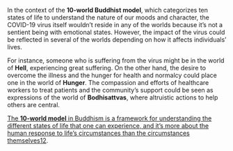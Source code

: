 In the context of the **10-world Buddhist model**, which categorizes ten states of life to understand the nature of our moods and character, the COVID-19 virus itself wouldn’t reside in any of the worlds because it’s not a sentient being with emotional states. However, the impact of the virus could be reflected in several of the worlds depending on how it affects individuals’ lives.

For instance, someone who is suffering from the virus might be in the world of **Hell**, experiencing great suffering. On the other hand, the desire to overcome the illness and the hunger for health and normalcy could place one in the world of **Hunger**. The compassion and efforts of healthcare workers to treat patients and the community’s support could be seen as expressions of the world of **Bodhisattvas**, where altruistic actions to help others are central.

[The **10-world model** in Buddhism is a framework for understanding the different states of life that one can experience, and it’s more about the human response to life’s circumstances than the circumstances themselves](https://www.sokaglobal.org/resources/study-materials/buddhist-concepts/ten-worlds.html)[1](https://www.sokaglobal.org/resources/study-materials/buddhist-concepts/ten-worlds.html)[2](https://sgi-uk.org/Philosophy/Principles/Ten-worlds).